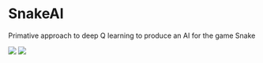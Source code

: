 # SnakeAI

Primative approach to deep Q learning to produce an AI for the game Snake

![](https://github.com/GeyaWang/SnakeAI/assets/111749246/1336da28-106d-4184-a94b-19fa0803d3b1)
![](https://github.com/GeyaWang/SnakeAI/assets/111749246/b404bf21-efd9-4e55-bfe2-c36d416c9886)
